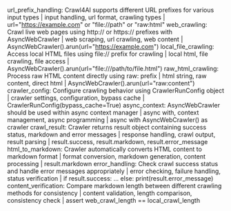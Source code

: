 url_prefix_handling: Crawl4AI supports different URL prefixes for various input types | input handling, url format, crawling types | url="https://example.com" or "file://path" or "raw:html"
web_crawling: Crawl live web pages using http:// or https:// prefixes with AsyncWebCrawler | web scraping, url crawling, web content | AsyncWebCrawler().arun(url="https://example.com")
local_file_crawling: Access local HTML files using file:// prefix for crawling | local html, file crawling, file access | AsyncWebCrawler().arun(url="file:///path/to/file.html")
raw_html_crawling: Process raw HTML content directly using raw: prefix | html string, raw content, direct html | AsyncWebCrawler().arun(url="raw:<html>content</html>")
crawler_config: Configure crawling behavior using CrawlerRunConfig object | crawler settings, configuration, bypass cache | CrawlerRunConfig(bypass_cache=True)
async_context: AsyncWebCrawler should be used within async context manager | async with, context management, async programming | async with AsyncWebCrawler() as crawler
crawl_result: Crawler returns result object containing success status, markdown and error messages | response handling, crawl output, result parsing | result.success, result.markdown, result.error_message
html_to_markdown: Crawler automatically converts HTML content to markdown format | format conversion, markdown generation, content processing | result.markdown
error_handling: Check crawl success status and handle error messages appropriately | error checking, failure handling, status verification | if result.success: ... else: print(result.error_message)
content_verification: Compare markdown length between different crawling methods for consistency | content validation, length comparison, consistency check | assert web_crawl_length == local_crawl_length